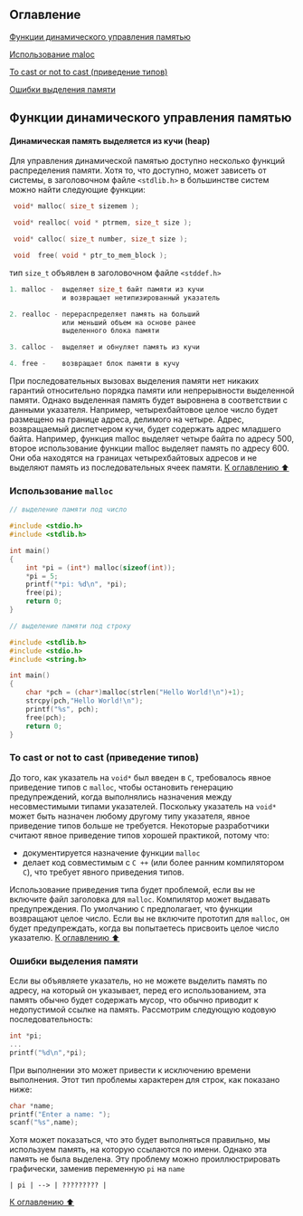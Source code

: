 ## Оглавление

[Функции динамического управления памятью](#Динамическая-память-выделяется-из-кучи (heap))

[Использование maloc](#Использование-`malloc`)

[To cast or not to cast (приведение типов)](#To-cast-or-not-to-cast-(приведение-типов))

[Ошибки выделения памяти](#Ошибки-выделения-памяти)
## Функции динамического управления памятью
#### Динамическая память выделяется из кучи (heap)
Для управления динамической памятью доступно несколько функций распределения памяти. 
Хотя то, что доступно, может зависеть от системы, 
в заголовочном файле `<stdlib.h>` 
в большинстве систем можно найти следующие функции:
```c
 void* malloc( size_t sizemem );

 void* realloc( void * ptrmem, size_t size );

 void* calloc( size_t number, size_t size );

 void  free( void * ptr_to_mem_block );
```
тип `size_t` объявлен в заголовочном файле `<stddef.h>`
```c
1. malloc -  выделяет size_t байт памяти из кучи
			 и возвращает нетипизированный указатель

2. realloc - перераспределяет память на больший
			 или меньший объем на основе ранее 
			 выделенного блока памяти

3. calloc -  выделяет и обнуляет память из кучи

4. free -    возвращает блок памяти в кучу
```


При последовательных вызовах выделения памяти нет никаких гарантий
относительно порядка памяти или непрерывности выделенной памяти. 
Однако выделенная память будет выровнена в соответствии с данными указателя.
Например, четырехбайтовое целое число 
будет размещено на границе адреса, делимого на четыре. 
Адрес, возвращаемый диспетчером кучи, будет содержать адрес младшего байта.
Например, функция malloc выделяет четыре байта по адресу 500, 
второе использование функции malloc выделяет память по адресу 600. 
Они оба находятся на границах четырехбайтовых адресов 
и не выделяют память из последовательных ячеек памяти. [К оглавлению ⬆️](#Оглавление)
### Использование `malloc`

```c
// выделение памяти под число

#include <stdio.h>
#include <stdlib.h>

int main()
{
	int *pi = (int*) malloc(sizeof(int));
	*pi = 5;
	printf("*pi: %d\n", *pi);
	free(pi);
	return 0;
}
```
```c
// выделение памяти под строку

#include <stdlib.h>
#include <stdio.h>
#include <string.h>

int main()
{
	char *pch = (char*)malloc(strlen("Hello World!\n")+1);
	strcpy(pch,"Hello World!\n");
	printf("%s", pch);
	free(pch);
	return 0;
}
```
### To cast or not to cast (приведение типов)

До того, как указатель на `void*` был введен в `C`, требовалось явное приведение типов с `malloc`, чтобы остановить генерацию предупреждений, когда выполнялись назначения между несовместимыми типами указателей. Поскольку указатель на `void*` может быть назначен любому другому типу указателя, явное приведение типов больше не требуется. Некоторые разработчики считают явное приведение типов хорошей практикой, потому что:
- документируется назначение функции `malloc`
- делает код совместимым с `C ++` (или более ранним компилятором `C`), что требует явного приведения типов.

Использование приведения типа будет проблемой, если вы не включите файл заголовка для `malloc`. Компилятор может выдавать предупреждения. По умолчанию `C` предполагает, что функции возвращают целое число. Если вы не включите прототип для `malloc`, он будет предупреждать, когда вы попытаетесь присвоить целое число указателю.
[К оглавлению ⬆️](#Оглавление)
### Ошибки выделения памяти


Если вы объявляете указатель, но не можете выделить память по адресу, на который он указывает, перед его использованием, эта память обычно будет содержать мусор, что обычно приводит к недопустимой ссылке на память. Рассмотрим следующую кодовую последовательность:
```c
int *pi;
...
printf("%d\n",*pi);
```
При выполнении это может привести к исключению времени выполнения. Этот тип проблемы характерен для строк, как показано ниже:
```c
char *name;
printf("Enter a name: ");
scanf("%s",name);
```
Хотя может показаться, что это будет выполняться правильно, мы используем память, на которую ссылаются по имени. Однако эта память не была выделена. Эту проблему можно проиллюстрировать графически, заменив переменную `pi` на `name`
```
| pi | --> | ????????? | 
```
[К оглавлению ⬆️](#Оглавление)
